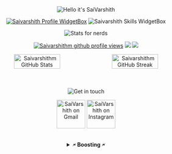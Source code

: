 <div align = "center">

<img src="https://readme-typing-svg.demolab.com?font=Poppins&pause=1000&duration=4000&color=00ff99&center=true&width=435&repeat=false&lines=%22Hello+there!+%F0%9F%91%8B%F0%9F%8F%BB%22;%22I'm+SaiVarshith!%22;%22Welcome+to+my+profile!%22" alt="Hello it's SaiVarshith" />

<a href="https://github.com/saivarshithm"><img src="https://github-widgetbox.vercel.app/api/profile?username=saivarshithm&amp;theme=darkmode&amp;data=followers,repositories,stars" alt="Saivarshith Profile WidgetBox"></a>
<img src="https://github-widgetbox.vercel.app/api/skills?languages=python,c,cpp,matlab,linux&theme=darkmode" alt="Saivarshith Skills WidgetBox">

<img src="https://readme-typing-svg.demolab.com?font=Poppins&pause=1000&duration=4000&color=00ff99&center=true&width=435&repeat=false&lines=%F0%9F%93%88+Stats+for+nerds+%F0%9F%93%88" alt="Stats for nerds" />

<a href="https://www.github.com/saivarshithm"><img src="https://komarev.com/ghpvc/?username=Just-Msv&style=for-the-badge&color=161c1c&label=👁+PROFILE+VIEWS" alt="Saivarshithm github profile views" /></a>
<a href="https://www.linux.org"><img src="https://img.shields.io/badge/OS-Linux-e06c75?style=for-the-badge&logoColor=00ff99&logo=linux&color=161c1c" /></a>
<a href="https://archlinux.org"><img src="https://img.shields.io/badge/DISTRO-Arch-56b6c2?style=for-the-badge&logo=arch-linux&logoColor=00ff99&color=161c1c" /></a>

<div style="display:flex;">
<img width="49%" src="https://github-readme-stats.vercel.app/api?username=saivarshithm&show_icons=true&theme=dark&bg_color=161c1c&hide_border=true&icon_color=00ff99&title_color=00ff99&border_radius=16" alt="Saivarshithm GitHub Stats">
<span style="display:inline-block;width:2%"></span>
<img width="49%" src="https://streak-stats.demolab.com/?user=saivarshithm&theme=dark&background=161c1c&hide_border=true&border_radius=16&ring=00ff99&fire=00ff99&currStreakLabel=00ff99" alt="Saivarshithm GitHub Streak">
</div>
<br>



<br>
<br>

<img src="https://readme-typing-svg.demolab.com?font=Poppins&pause=1000&duration=4000&color=00ff99&center=true&width=435&repeat=false&lines=%F0%9F%A4%9D+Get+in+touch!+%F0%9F%A4%9D" alt="Get in touch" />

<a href="mailto:saivarshith.mitukula@gmail.com"><img width="75" src="https://media3.giphy.com/media/McsUx1K5XmZJfDzaoE/giphy.gif?cid=ecf05e47qy4uuo2mv41vg1z3a8ebn3fs7o4sepnmm251ljby&ep=v1_stickers_search&rid=giphy.gif&ct=s" alt="SaiVarshith on Gmail"></a>
<a href="https://www.instagram.com/saivarshithm/"><img width="75" src="https://media0.giphy.com/media/jqVUX17Ze8mw0nXBbJ/giphy.gif?cid=ecf05e4745aq9yp69fnp5w58gu7547fevdjyxgteo49y3ezc&ep=v1_stickers_search&rid=giphy.gif&ct=s" alt="SaiVarshith on Instagram"></a>

<br>



<details><summary><strong>🗲 Boosting 🗲</strong></summary>
</details>

<br>
<br>

</a>

</div>
